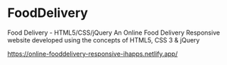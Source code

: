 # FoodDelivery

Food Delivery - HTML5/CSS/jQuery
An Online Food Delivery Responsive website developed using the concepts of HTML5, CSS 3 & jQuery 

https://online-fooddelivery-responsive-ihapps.netlify.app/
